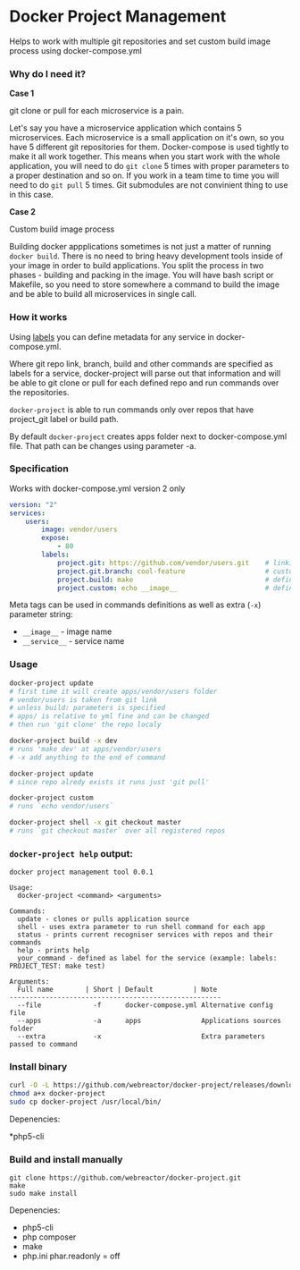 Docker Project Management
=============

Helps to work with multiple git repositories and set custom build image process using docker-compose.yml


### Why do I need it?

**Case 1**

git clone or pull for each microservice is a pain.

Let's say you have a microservice application which contains 5 microservices.
Each microservice is a small application on it's own, so you have 5 different git repositories for them.
Docker-compose is used tightly to make it all work together.
This means when you start work with the whole application, you will need to do `git clone` 5 times with proper parameters to a proper destination and so on. If you work in a team time to time you will need to do `git pull` 5 times. Git submodules are not convinient thing to use in this case.

**Case 2**

Custom build image process

Building docker appplications sometimes is not just a matter of running `docker build`. There is no need to bring heavy development tools inside of your image in order to build applications. You split the process in two phases - building and packing in the image. You will have bash script or Makefile, so you need to store somewhere a command to build the image and be able to build all microservices in single call.


### How it works

Using [labels](https://docs.docker.com/v1.8/compose/yml/#labels) you can define metadata for any service in docker-compose.yml.

Where git repo link, branch, build and other commands are specified as labels for a service, docker-project will parse out that information and will be able to git clone or pull for each defined repo and run commands over the repositories.

`docker-project` is able to run commands only over repos that have project_git label or build path.


By default `docker-project` creates apps folder next to docker-compose.yml file. That path can be changes using parameter -a.



### Specification

Works with docker-compose.yml version 2 only

```yml
version: "2"
services:
    users:
        image: vendor/users
        expose:
            - 80
        labels:
            project.git: https://github.com/vendor/users.git    # linking git repo
            project.git.branch: cool-feature                    # custom branch, default is master
            project.build: make                                 # defining build command
            project.custom: echo __image__                      # defining custom command
```

Meta tags can be used in commands definitions as well as extra (`-x`) parameter string:
* `__image__`   - image name
* `__service__` - service name

### Usage

```bash
docker-project update
# first time it will create apps/vendor/users folder
# vendor/users is taken from git link
# unless build: parameters is specified
# apps/ is relative to yml fine and can be changed
# then run 'git clone' the repo localy

docker-project build -x dev
# runs 'make dev' at apps/vendor/users
# -x add anything to the end of command

docker-project update
# since repo alredy exists it runs just 'git pull'

docker-project custom
# runs `echo vendor/users`

docker-project shell -x git checkout master
# runs `git checkout master` over all registered repos

```


### `docker-project help` output:

```
docker project management tool 0.0.1

Usage:
  docker-project <command> <arguments>

Commands:
  update - clones or pulls application source
  shell - uses extra parameter to run shell command for each app
  status - prints current recogniser services with repos and their commands
  help - prints help
  your_command - defined as label for the service (example: labels: PROJECT_TEST: make test)

Arguments:
  Full name        | Short | Default          | Note
-----------------------------------------------------
  --file             -f      docker-compose.yml Alternative config file
  --apps             -a      apps               Applications sources folder
  --extra            -x                         Extra parameters passed to command
```

### Install binary

```bash
curl -O -L https://github.com/webreactor/docker-project/releases/download/0.0.1-alfa/docker-project
chmod a+x docker-project
sudo cp docker-project /usr/local/bin/
```

Depenencies:

*php5-cli

### Build and install manually

```
git clone https://github.com/webreactor/docker-project.git
make
sudo make install
```

Depenencies:

* php5-cli
* php composer
* make
* php.ini phar.readonly = off
